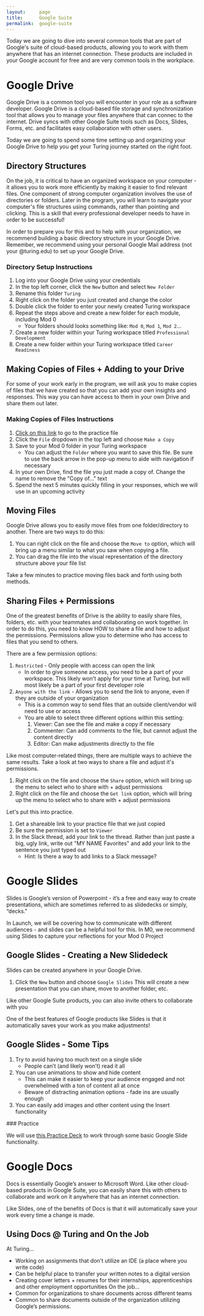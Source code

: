 ```yaml
---
layout:     page
title:      Google Suite
permalink:  google-suite
---
```

Today we are going to dive into several common tools that are part of Google's suite of cloud-based products, allowing you to work with them anywhere that has an internet connection. These products are included in your Google account for free and are very common tools in the workplace.

# Google Drive
Google Drive is a common tool you will encounter in your role as a software developer. Google Drive is a cloud-based file storage and synchronization tool that allows you to manage your files anywhere that can connec to the internet. Drive syncs with other Google Suite tools such as Docs, Slides, Forms, etc. and facilitates easy collaboration with other users.

Today we are going to spend some time setting up and organizing your Google Drive to help you get your Turing journey started on the right foot.

## Directory Structures
On the job, it is critical to have an organized workspace on your computer - it allows you to work more efficiently by making it easier to find relevant files. One component of strong computer organization involves the use of directories or folders. Later in the program, you will learn to navigate your computer's file structures using commands, rather than pointing and clicking. This is a skill that every professional developer needs to have in order to be successful! 

In order to prepare you for this and to help with your organization, we recommend building a basic directory structure in your Google Drive. Remember, we recommend using your personal Google Mail address (not your @turing.edu) to set up your Google Drive.

### Directory Setup Instructions
1. Log into your Google Drive using your credentials
1. In the top left corner, click the `New` button and select `New Folder`
1. Rename this folder `Turing`
1. Right click on the folder you just created and change the color
1. Double click the folder to enter your newly created Turing workspace
1. Repeat the steps above and create a new folder for each module, including Mod 0
    - Your folders should looks something like: `Mod 0`, `Mod 1`, `Mod 2`...
1. Create a new folder within your Turing workspace titled `Professional Development`
1. Create a new folder within your Turing workspace titled `Career Readiness`

## Making Copies of Files + Adding to your Drive
For some of your work early in the program, we will ask you to make copies of files that we have created so that you can add your own insights and responses. This way you can have access to them in your own Drive and share them out later.

### Making Copies of Files Instructions
1. [Click on this link](https://docs.google.com/document/d/1_aTONYERGptEc4hCz8DRN3kWpoAJTR1NaFnz6scVqhg/edit?usp=sharing) to go to the practice file
1. Click the `File` dropdown in the top left and choose `Make a Copy`
1. Save to your Mod 0 folder in your Turing workspace
    - You can adjust the `Folder` where you want to save this file. Be sure to use the back arrow in the pop-up menu to aide with navigation if necessary
1. In your own Drive, find the file you just made a copy of. Change the name to remove the "Copy of..." text
1. Spend the next 5 minutes quickly filling in your responses, which we will use in an upcoming activity


## Moving Files
Google Drive allows you to easily move files from one folder/directory to another. There are two ways to do this:
1. You can right click on the file and choose the `Move to` option, which will bring up a menu similar to what you saw when copying a file.
1. You can drag the file into the visual representation of the directory structure above your file list

Take a few minutes to practice moving files back and forth using both methods.

## Sharing Files + Permissions
One of the greatest benefits of Drive is the ability to easily share files, folders, etc. with your teammates and collaborating on work together. In order to do this, you need to know HOW to share a file and how to adjust the permissions. Permissions allow you to determine who has access to files that you send to others.

There are a few permission options:
1. `Restricted` - Only people with access can open the link
    - In order to give someone access, you need to be a part of your workspace. This likely won't apply for your time at Turing, but will most likely be a part of your first developer role
1. `Anyone with the link` - Allows you to send the link to anyone, even if they are outside of your organization
    - This is a common way to send files that an outside client/vendor will need to use or access
    - You are able to select three different options within this setting:
        1. Viewer: Can see the file and make a copy if necessary
        1. Commenter: Can add comments to the file, but cannot adjust the content directly
        1. Editor: Can make adjustments directly to the file

Like most computer-related things, there are multiple ways to achieve the same results. Take a look at two ways to share a file and adjust it's permissions.

1. Right click on the file and choose the `Share` option, which will bring up the menu to select who to share with + adjust permissions
1. Right click on the file and choose the `Get link` option, which will bring up the menu to select who to share with + adjust permissions

Let's put this into practice.
1. Get a shareable link to your practice file that we just copied
1. Be sure the permission is set to `Viewer`
2. In the Slack thread, add your link to the thread. Rather than just paste a big, ugly link, write out "MY NAME Favorites" and add your link to the sentence you just typed out 
    - Hint: Is there a way to add links to a Slack message? 

# Google Slides
Slides is Google’s version of Powerpoint - it’s a free and easy way to create presentations, which are sometimes referred to as slidedecks or simply, “decks."

In Launch, we will be covering how to communicate with different audiences - and slides can be a helpful tool for this. In M0, we recommend using Slides to capture your reflections for your Mod 0 Project

## Google Slides - Creating a New Slidedeck
Slides can be created anywhere in your Google Drive.
1. Click the `New` button and choose `Google Slides` This will create a new presentation that you can share, move to another folder, etc.

Like other Google Suite products, you can also invite others to collaborate with you

One of the best features of Google products like Slides is that it automatically saves your work as you make adjustments! 

## Google Slides - Some Tips
1. Try to avoid having too much text on a single slide
    - People can’t (and likely won’t) read it all
1. You can use animations to show and hide content
    - This can make it easier to keep your audience engaged and not overwhelmed with a ton of content all at once
    - Beware of distracting animation options - fade ins are usually enough
1. You can easily add images and other content using the Insert functionality


<section class="call-to-action">
### Practice

We will use [this Practice Deck](https://docs.google.com/presentation/d/1eZ4Q-o-08n5Ttwz1WkWZiM6VgxQV0Nw8IyH45eebUjQ/edit?usp=sharing) to work through some basic Google Slide functionality. </section>

# Google Docs
Docs is essentially Google’s answer to Microsoft Word. Like other cloud-based products in Google Suite, you can easily share this with others to collaborate and work on it anywhere that has an internet connection.

Like Slides, one of the benefits of Docs is that it will automatically save your work every time a change is made.

## Using Docs @ Turing and On the Job
At Turing...
- Working on assignments that don't utilize an IDE (a place where you write code)
- Can be helpful place to transfer your written notes to a digital version
- Creating cover letters + resumes for their internships, apprenticeships and other employment opportunities
On the job…
- Common for organizations to share documents across different teams
- Common to share documents outside of the organization utilizing Google’s permissions.
